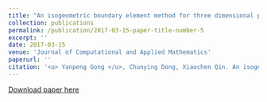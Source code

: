 ```yaml
---
title: "An isogeometric boundary element method for three dimensional potential problems"
collection: publications
permalink: /publication/2017-03-15-paper-title-number-5
excerpt: ''
date: 2017-03-15
venue: 'Journal of Computational and Applied Mathematics'
paperurl: ''
citation: '<u> Yanpeng Gong </u>, Chunying Dong, Xiaochen Qin. An isogeometric boundary element method for three dimensional potential problems, Journal of Computational and Applied Mathematics, 313, 2017, 454-468.'
---
```


[Download paper here](http://knownfull.github.io/files/201703JCAM.pdf)
